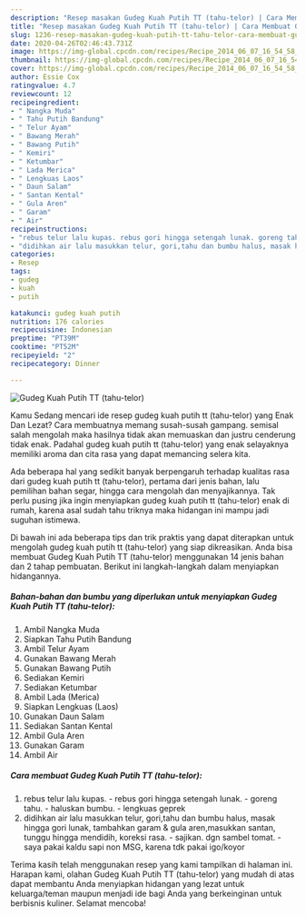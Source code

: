 ```yaml
---
description: "Resep masakan Gudeg Kuah Putih TT (tahu-telor) | Cara Membuat Gudeg Kuah Putih TT (tahu-telor) Yang Bisa Manjain Lidah"
title: "Resep masakan Gudeg Kuah Putih TT (tahu-telor) | Cara Membuat Gudeg Kuah Putih TT (tahu-telor) Yang Bisa Manjain Lidah"
slug: 1236-resep-masakan-gudeg-kuah-putih-tt-tahu-telor-cara-membuat-gudeg-kuah-putih-tt-tahu-telor-yang-bisa-manjain-lidah
date: 2020-04-26T02:46:43.731Z
image: https://img-global.cpcdn.com/recipes/Recipe_2014_06_07_16_54_58_485_ff0af6_original_20140401_032551/751x532cq70/gudeg-kuah-putih-tt-tahu-telor-foto-resep-utama.jpg
thumbnail: https://img-global.cpcdn.com/recipes/Recipe_2014_06_07_16_54_58_485_ff0af6_original_20140401_032551/751x532cq70/gudeg-kuah-putih-tt-tahu-telor-foto-resep-utama.jpg
cover: https://img-global.cpcdn.com/recipes/Recipe_2014_06_07_16_54_58_485_ff0af6_original_20140401_032551/751x532cq70/gudeg-kuah-putih-tt-tahu-telor-foto-resep-utama.jpg
author: Essie Cox
ratingvalue: 4.7
reviewcount: 12
recipeingredient:
- " Nangka Muda"
- " Tahu Putih Bandung"
- " Telur Ayam"
- " Bawang Merah"
- " Bawang Putih"
- " Kemiri"
- " Ketumbar"
- " Lada Merica"
- " Lengkuas Laos"
- " Daun Salam"
- " Santan Kental"
- " Gula Aren"
- " Garam"
- " Air"
recipeinstructions:
- "rebus telur lalu kupas. rebus gori hingga setengah lunak. goreng tahu. haluskan bumbu. lengkuas geprek"
- "didihkan air lalu masukkan telur, gori,tahu dan bumbu halus, masak hingga gori lunak, tambahkan garam &amp; gula aren,masukkan santan, tunggu hingga mendidih, koreksi rasa. sajikan. dgn sambel tomat. saya pakai kaldu sapi non MSG, karena tdk pakai igo/koyor"
categories:
- Resep
tags:
- gudeg
- kuah
- putih

katakunci: gudeg kuah putih 
nutrition: 176 calories
recipecuisine: Indonesian
preptime: "PT39M"
cooktime: "PT52M"
recipeyield: "2"
recipecategory: Dinner

---
```



![Gudeg Kuah Putih TT (tahu-telor)](https://img-global.cpcdn.com/recipes/Recipe_2014_06_07_16_54_58_485_ff0af6_original_20140401_032551/751x532cq70/gudeg-kuah-putih-tt-tahu-telor-foto-resep-utama.jpg)

Kamu Sedang mencari ide resep gudeg kuah putih tt (tahu-telor) yang Enak Dan Lezat? Cara membuatnya memang susah-susah gampang. semisal salah mengolah maka hasilnya tidak akan memuaskan dan justru cenderung tidak enak. Padahal gudeg kuah putih tt (tahu-telor) yang enak selayaknya memiliki aroma dan cita rasa yang dapat memancing selera kita.

Ada beberapa hal yang sedikit banyak berpengaruh terhadap kualitas rasa dari gudeg kuah putih tt (tahu-telor), pertama dari jenis bahan, lalu pemilihan bahan segar, hingga cara mengolah dan menyajikannya. Tak perlu pusing jika ingin menyiapkan gudeg kuah putih tt (tahu-telor) enak di rumah, karena asal sudah tahu triknya maka hidangan ini mampu jadi suguhan istimewa.




Di bawah ini ada beberapa tips dan trik praktis yang dapat diterapkan untuk mengolah gudeg kuah putih tt (tahu-telor) yang siap dikreasikan. Anda bisa membuat Gudeg Kuah Putih TT (tahu-telor) menggunakan 14 jenis bahan dan 2 tahap pembuatan. Berikut ini langkah-langkah dalam menyiapkan hidangannya.

<!--inarticleads1-->

##### Bahan-bahan dan bumbu yang diperlukan untuk menyiapkan Gudeg Kuah Putih TT (tahu-telor):

1. Ambil  Nangka Muda
1. Siapkan  Tahu Putih Bandung
1. Ambil  Telur Ayam
1. Gunakan  Bawang Merah
1. Gunakan  Bawang Putih
1. Sediakan  Kemiri
1. Sediakan  Ketumbar
1. Ambil  Lada (Merica)
1. Siapkan  Lengkuas (Laos)
1. Gunakan  Daun Salam
1. Sediakan  Santan Kental
1. Ambil  Gula Aren
1. Gunakan  Garam
1. Ambil  Air




<!--inarticleads2-->

##### Cara membuat Gudeg Kuah Putih TT (tahu-telor):

1. rebus telur lalu kupas. - rebus gori hingga setengah lunak. - goreng tahu. - haluskan bumbu. - lengkuas geprek
1. didihkan air lalu masukkan telur, gori,tahu dan bumbu halus, masak hingga gori lunak, tambahkan garam &amp; gula aren,masukkan santan, tunggu hingga mendidih, koreksi rasa. - sajikan. dgn sambel tomat. - saya pakai kaldu sapi non MSG, karena tdk pakai igo/koyor




Terima kasih telah menggunakan resep yang kami tampilkan di halaman ini. Harapan kami, olahan Gudeg Kuah Putih TT (tahu-telor) yang mudah di atas dapat membantu Anda menyiapkan hidangan yang lezat untuk keluarga/teman maupun menjadi ide bagi Anda yang berkeinginan untuk berbisnis kuliner. Selamat mencoba!
